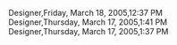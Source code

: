 ﻿Designer,Friday, March 18, 2005,12:37 PM  Designer,Thursday, March 17, 2005,1:41 PM  Designer,Thursday, March 17, 2005,1:37 PM